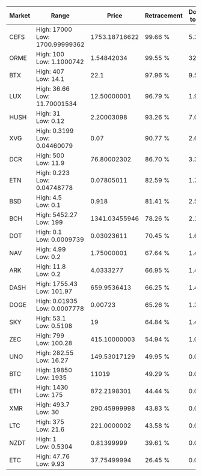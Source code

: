 | Market | Range | Price| Retracement | Doubles to 50% |
| --- | --- | --- | --- | --- |
| CEFS | High: 17000<br />Low: 1700.99999362 | 1753.18716622 | 99.66 % | 5.33 |
| ORME | High: 100<br />Low: 1.1000742 | 1.54842034 | 99.55 % | 32.65 |
| BTX | High: 407<br />Low: 14.1 | 22.1 | 97.96 % | 9.53 |
| LUX | High: 36.66<br />Low: 11.70001534 | 12.50000001 | 96.79 % | 1.93 |
| HUSH | High: 31<br />Low: 0.12 | 2.20003098 | 93.26 % | 7.07 |
| XVG | High: 0.3199<br />Low: 0.04460079 | 0.07 | 90.77 % | 2.60 |
| DCR | High: 500<br />Low: 11.9 | 76.80002302 | 86.70 % | 3.33 |
| ETN | High: 0.223<br />Low: 0.04748778 | 0.07805011 | 82.59 % | 1.73 |
| BSD | High: 4.5<br />Low: 0.1 | 0.918 | 81.41 % | 2.51 |
| BCH | High: 5452.27<br />Low: 199 | 1341.03455946 | 78.26 % | 2.11 |
| DOT | High: 0.1<br />Low: 0.0009739 | 0.03023611 | 70.45 % | 1.67 |
| NAV | High: 4.99<br />Low: 0.2 | 1.75000001 | 67.64 % | 1.48 |
| ARK | High: 11.8<br />Low: 0.2 | 4.0333277 | 66.95 % | 1.49 |
| DASH | High: 1755.43<br />Low: 101.97 | 659.9536413 | 66.25 % | 1.41 |
| DOGE | High: 0.01935<br />Low: 0.0007778 | 0.00723 | 65.26 % | 1.39 |
| SKY | High: 53.1<br />Low: 0.5108 | 19 | 64.84 % | 1.41 |
| ZEC | High: 799<br />Low: 100.28 | 415.10000003 | 54.94 % | 1.08 |
| UNO | High: 282.55<br />Low: 16.27 | 149.53017129 | 49.95 % | 0.00 |
| BTC | High: 19850<br />Low: 1935 | 11019 | 49.29 % | 0.00 |
| ETH | High: 1430<br />Low: 175 | 872.2198301 | 44.44 % | 0.00 |
| XMR | High: 493.7<br />Low: 30 | 290.45999998 | 43.83 % | 0.00 |
| LTC | High: 375<br />Low: 21.6 | 221.0000002 | 43.58 % | 0.00 |
| NZDT | High: 1<br />Low: 0.5304 | 0.81399999 | 39.61 % | 0.00 |
| ETC | High: 47.76<br />Low: 9.93 | 37.75499994 | 26.45 % | 0.00 |
